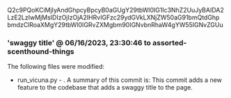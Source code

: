 Q2c9PQoKCiMjIyAndGhpcyBpcyB0aGUgY29tbWl0IG1lc3NhZ2UuJyBAIDA2
LzE2LzIwMjMsIDIzOjIzOjA2IHRvIGFzc29ydGVkLXNjZW50aG91bmQtdGhp
bmdzClRoaXMgY29tbWl0IGRvZXMgbm90IGNvbnRhaW4gYW55IGNvZGUu


 ### 'swaggy title' @ 06/16/2023, 23:30:46 to assorted-scenthound-things
 The following files were modified: 
- run_vicuna.py - . A summary of this commit is: This commit adds a new feature to the codebase that adds a swaggy title to the page.